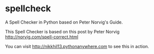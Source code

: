 # spellcheck
A Spell Checker in Python based on Peter Norvig's Guide.

This Spell Checker is based on this post by Peter Norvig http://norvig.com/spell-correct.html

You can visit http://nikkhil13.pythonanywhere.com to see this in action.
